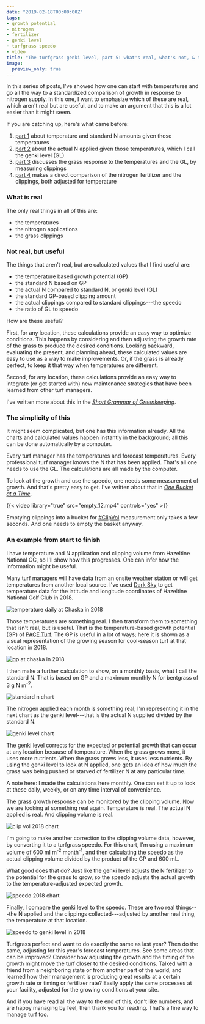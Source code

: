 ```yaml
---
date: "2019-02-18T00:00:00Z"
tags:
- growth potential
- nitrogen
- fertilizer
- genki level
- turfgrass speedo
- video
title: "The turfgrass genki level, part 5: what's real, what's not, & the simplicity of this"
image:
  preview_only: true
---
```


In this series of posts, I've showed how one can start with temperatures and go all the way to a standardized comparison of growth in response to nitrogen supply. In this one, I want to emphasize which of these are real, which aren't real but are useful, and to make an argument that this is a lot easier than it might seem.

If you are catching up, here's what came before:

1. [part 1](https://www.asianturfgrass.com/2019-02-03-the-turfgrass-genki-level-part1/) about temperature and standard N amounts given those temperatures
2. [part 2](https://www.asianturfgrass.com/2019-02-03-the-turfgrass-genki-level-part2/) about the actual N applied given those temperatures, which I call the genki level (GL)
3. [part 3](https://www.asianturfgrass.com/2019-02-10-the-turfgrass-genki-level-part3/) discusses the grass response to the temperatures and the GL, by measuring clippings
4. [part 4](https://www.asianturfgrass.com/2019-02-15-the-turfgrass-genki-level-part4/) makes a direct comparison of the nitrogen fertilizer and the clippings, both adjusted for temperature

### What is real

The only real things in all of this are:

* the temperatures
* the nitrogen applications
* the grass clippings

### Not real, but useful

The things that aren't real, but are calculated values that I find useful are:

* the temperature based growth potential (GP)
* the standard N based on GP
* the actual N compared to standard N, or genki level (GL)
* the standard GP-based clipping amount
* the actual clippings compared to standard clippings---the speedo
* the ratio of GL to speedo

How are these useful? 

First, for any location, these calculations provide an easy way to optimize conditions. This happens by considering and then adjusting the growth rate of the grass to produce the desired conditions. Looking backward, evaluating the present, and planning ahead, these calculated values are easy to use as a way to make improvements. Or, if the grass is already perfect, to keep it that way when temperatures are different.

Second, for any location, these calculations provide an easy way to integrate (or get started with) new maintenance strategies that have been learned from other turf managers. 

I've written more about this in the [*Short Grammar of Greenkeeping*](https://leanpub.com/short_grammar_of_greenkeeping).

### The simplicity of this

It might seem complicated, but one has this information already. All the charts and calculated values happen instantly in the background; all this can be done automatically by a computer.

Every turf manager has the temperatures and forecast temperatures. Every professional turf manager knows the N that has been applied. That's all one needs to use the GL. The calculations are all made by the computer.

To look at the growth and use the speedo, one needs some measurement of growth. And that's pretty easy to get. I've written about that in [*One Bucket at a Time*](https://www.asianturfgrass.com/buckets/).

{{< video library="true" src="empty_12.mp4" controls="yes" >}}

Emptying clippings into a bucket for [#ClipVol](https://www.asianturfgrass.com/buckets/) measurement only takes a few seconds. And one needs to empty the basket anyway.

### An example from start to finish

I have temperature and N application and clipping volume from Hazeltine National GC, so I'll show how this progresses. One can infer how the information might be useful.

Many turf managers will have data from an onsite weather station or will get temperatures from another local source. I've used [Dark Sky](https://darksky.net/poweredby/) to get temperature data for the latitude and longitude coordinates of Hazeltine National Golf Club in 2018.

![temperature daily at Chaska in 2018](/media/hn18_temperature.png)

Those temperatures are something real. I then transform them to something that isn't real, but is useful. That is the temperature-based growth potential (GP) of [PACE Turf](https://www.paceturf.org/). The GP is useful in a lot of ways; here it is shown as a visual representation of the growing season for cool-season turf at that location in 2018.

![gp at chaska in 2018](/media/hn18_gp.png)

I then make a further calculation to show, on a monthly basis, what I call the standard N. That is based on GP and a maximum monthly N for bentgrass of 3 g N m<sup>-2</sup>.

![standard n chart](/media/hn18_standard_n.png)

The nitrogen applied each month is something real; I'm representing it in the next chart as the genki level---that is the actual N supplied divided by the standard N.

![genki level chart](/media/hn18_gl.png)

The genki level corrects for the expected or potential growth that can occur at any location because of temperature. When the grass grows more, it uses more nutrients. When the grass grows less, it uses less nutrients. By using the genki level to look at N applied, one gets an idea of how much the grass was being pushed or starved of fertilizer N at any particular time. 

A note here: I made the calculations here monthly. One can set it up to look at these daily, weekly, or on any time interval of convenience.

The grass growth response can be monitored by the clipping volume. Now we are looking at something real again. Temperature is real. The actual N applied is real. And clipping volume is real.

![clip vol 2018 chart](/media/hn18_clipvol.png)

I'm going to make another correction to the clipping volume data, however, by converting it to a turfgrass speedo. For this chart, I'm using a maximum volume of 600 ml m<sup>-2</sup> month<sup>-1</sup>, and then calculating the speedo as the actual clipping volume divided by the product of the GP and 600 mL.

What good does that do? Just like the genki level adjusts the N fertilizer to the potential for the grass to grow, so the speedo adjusts the actual growth to the temperature-adjusted expected growth.

![speedo 2018 chart](/media/hn18_speedo.png)

Finally, I compare the genki level to the speedo. These are two real things---the N applied and the clippings collected---adjusted by another real thing, the temperature at that location. 

![speedo to genki level in 2018](/media/hn18_speedo_gl.png)

Turfgrass perfect and want to do exactly the same as last year? Then do the same, adjusting for this year's forecast temperatures. See some areas that can be improved? Consider how adjusting the growth and the timing of the growth might move the turf closer to the desired conditions. Talked with a friend from a neighboring state or from another part of the world, and learned how their management is producing great results at a certain growth rate or timing or fertilizer rate? Easily apply the same processes at your facility, adjusted for the growing conditions at your site.

And if you have read all the way to the end of this, don't like numbers, and are happy managing by feel, then thank you for reading. That's a fine way to manage turf too.

